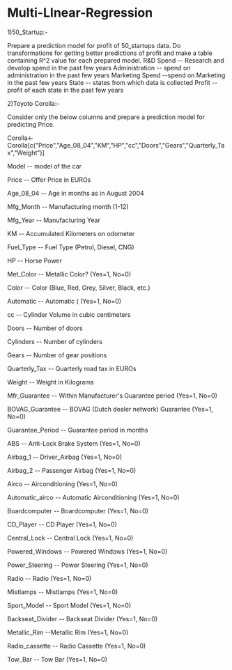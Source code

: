 # Multi-LInear-Regression

1)50_Startup:-

Prepare a prediction model for profit of 50_startups data. Do transformations for getting better predictions of profit and make a table containing R^2 value for each
prepared model.  R&amp;D Spend -- Research and devolop spend in the past few years Administration -- spend on administration in the past few years Marketing Spend --spend on Marketing in the past few years State -- states from which data is collected Profit  -- profit of each state in the past few years

2)Toyoto Corolla:-

Consider only the below columns and prepare a prediction model for predicting Price.

Corolla<-Corolla[c("Price","Age_08_04","KM","HP","cc","Doors","Gears","Quarterly_Tax","Weight")]

 

Model -- model of the car

Price  -- Offer Price in EUROs

Age_08_04 -- Age in months as in August 2004	

Mfg_Month -- Manufacturing month (1-12)

Mfg_Year	-- Manufacturing Year

KM -- Accumulated Kilometers on odometer

Fuel_Type	 -- Fuel Type (Petrol, Diesel, CNG)

HP -- Horse Power

Met_Color	 -- Metallic Color?  (Yes=1, No=0)

Color -- Color (Blue, Red, Grey, Silver, Black, etc.)

Automatic	-- Automatic ( (Yes=1, No=0)

cc -- Cylinder Volume in cubic centimeters

Doors -- Number of doors

Cylinders	-- Number of cylinders

Gears -- Number of gear positions

Quarterly_Tax -- Quarterly road tax in EUROs

Weight -- Weight in Kilograms

Mfr_Guarantee -- Within Manufacturer's Guarantee period  (Yes=1, No=0)

BOVAG_Guarantee -- BOVAG (Dutch dealer network) Guarantee  (Yes=1, No=0)

Guarantee_Period -- 	Guarantee period in months

ABS -- Anti-Lock Brake System (Yes=1, No=0)

Airbag_1 -- Driver_Airbag  (Yes=1, No=0)

Airbag_2 -- Passenger Airbag  (Yes=1, No=0)

Airco -- Airconditioning  (Yes=1, No=0)

Automatic_airco -- Automatic Airconditioning  (Yes=1, No=0)

Boardcomputer -- Boardcomputer  (Yes=1, No=0)

CD_Player -- CD Player  (Yes=1, No=0)

Central_Lock -- Central Lock  (Yes=1, No=0)

Powered_Windows -- Powered Windows  (Yes=1, No=0)

Power_Steering -- Power Steering  (Yes=1, No=0)

Radio -- Radio  (Yes=1, No=0)

Mistlamps	-- Mistlamps  (Yes=1, No=0)

Sport_Model -- Sport Model  (Yes=1, No=0)

Backseat_Divider -- Backseat Divider  (Yes=1, No=0)

Metallic_Rim --Metallic Rim  (Yes=1, No=0)

Radio_cassette -- Radio Cassette  (Yes=1, No=0)

Tow_Bar -- Tow Bar  (Yes=1, No=0)
